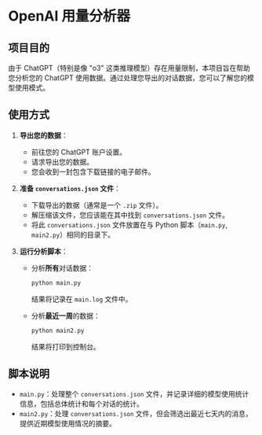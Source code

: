 # OpenAI 用量分析器

## 项目目的

由于 ChatGPT（特别是像 "o3" 这类推理模型）存在用量限制，本项目旨在帮助您分析您的 ChatGPT 使用数据。通过处理您导出的对话数据，您可以了解您的模型使用模式。

## 使用方式

1. **导出您的数据**：
    * 前往您的 ChatGPT 账户设置。
    * 请求导出您的数据。
    * 您会收到一封包含下载链接的电子邮件。

2. **准备 `conversations.json` 文件**：
    * 下载导出的数据（通常是一个 `.zip` 文件）。
    * 解压缩该文件，您应该能在其中找到 `conversations.json` 文件。
    * 将此 `conversations.json` 文件放置在与 Python 脚本（`main.py`, `main2.py`）相同的目录下。

3. **运行分析脚本**：
    * 分析**所有**对话数据：

        ```bash
        python main.py
        ```

        结果将记录在 `main.log` 文件中。

    * 分析**最近一周**的数据：

        ```bash
        python main2.py
        ```

        结果将打印到控制台。

## 脚本说明

* `main.py`：处理整个 `conversations.json` 文件，并记录详细的模型使用统计信息，包括总体统计和每个对话的统计。
* `main2.py`：处理 `conversations.json` 文件，但会筛选出最近七天内的消息，提供近期模型使用情况的摘要。
